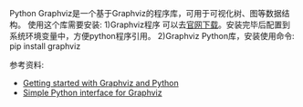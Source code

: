 Python Graphviz是一个基于Graphviz的程序库，可用于可视化树、图等数据结构。
使用这个库需要安装:
1)Graphviz程序 可以去[官网下载](https://www.graphviz.org/download/)。安装完毕后配置到系统环境变量中，方便python程序引用。
2)Graphviz Python库，安装使用命令: pip install graphviz

参考资料:

- [Getting started with Graphviz and Python](http://matthiaseisen.com/articles/graphviz/)
- [Simple Python interface for Graphviz](https://github.com/xflr6/graphviz)